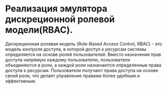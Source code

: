 #  Реализация эмулятора дискреционной ролевой модели(RBAC).

Дискреционная ролевая модель (Role-Based Access Control, RBAC) - это модель контроля доступа, в которой доступ к ресурсам системы определяется на основе ролей пользователей. Вместо назначения прав доступа напрямую каждому пользователю, пользователи объединяются в роли, а каждой роли назначаются определенные права доступа к ресурсам. Пользователи получают права доступа на основе своей роли, что делает управление правами более удобным и эффективным.
